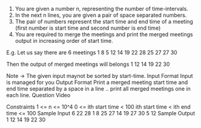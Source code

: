 1. You are given a number n, representing the number of time-intervals.
2. In the next n lines, you are given a pair of space separated numbers.
3. The pair of numbers represent the start time and end time of a meeting (first number is start time and second number is end time)
4. You are required to merge the meetings and print the merged meetings output in increasing order of start time.

E.g. Let us say there are 6 meetings
1 8
5 12
14 19
22 28
25 27
27 30

Then the output of merged meetings will belongs
1 12
14 19
22 30

Note -> The given input maynot be sorted by start-time.
Input Format
Input is managed for you
Output Format
Print a merged meeting start time and end time separated by a space in a line
.. print all merged meetings one in each line.
Question Video

Constraints
1 <= n <= 10^4
0 <= ith start time < 100
ith start time < ith end time <= 100
Sample Input
6
22 28
1 8
25 27
14 19
27 30
5 12
Sample Output
1 12
14 19
22 30
